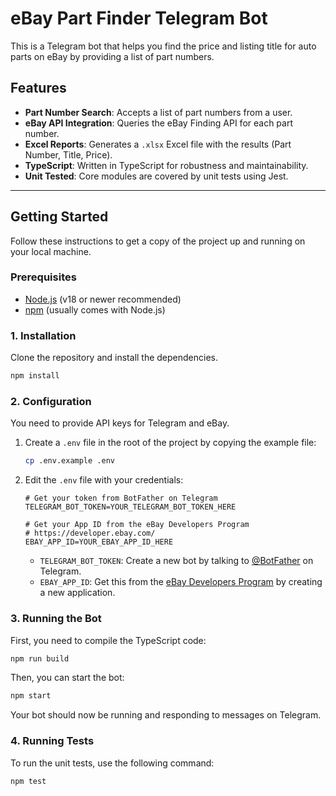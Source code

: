 
# eBay Part Finder Telegram Bot

This is a Telegram bot that helps you find the price and listing title for auto parts on eBay by providing a list of part numbers.

## Features

- **Part Number Search**: Accepts a list of part numbers from a user.
- **eBay API Integration**: Queries the eBay Finding API for each part number.
- **Excel Reports**: Generates a `.xlsx` Excel file with the results (Part Number, Title, Price).
- **TypeScript**: Written in TypeScript for robustness and maintainability.
- **Unit Tested**: Core modules are covered by unit tests using Jest.

---

## Getting Started

Follow these instructions to get a copy of the project up and running on your local machine.

### Prerequisites

- [Node.js](https://nodejs.org/) (v18 or newer recommended)
- [npm](https://www.npmjs.com/) (usually comes with Node.js)

### 1. Installation

Clone the repository and install the dependencies.

```bash
npm install
```

### 2. Configuration

You need to provide API keys for Telegram and eBay. 

1.  Create a `.env` file in the root of the project by copying the example file:

    ```bash
    cp .env.example .env
    ```

2.  Edit the `.env` file with your credentials:

    ```dotenv
    # Get your token from BotFather on Telegram
    TELEGRAM_BOT_TOKEN=YOUR_TELEGRAM_BOT_TOKEN_HERE

    # Get your App ID from the eBay Developers Program
    # https://developer.ebay.com/
    EBAY_APP_ID=YOUR_EBAY_APP_ID_HERE
    ```

    -   `TELEGRAM_BOT_TOKEN`: Create a new bot by talking to [@BotFather](https://t.me/BotFather) on Telegram.
    -   `EBAY_APP_ID`: Get this from the [eBay Developers Program](https://developer.ebay.com/) by creating a new application.

### 3. Running the Bot

First, you need to compile the TypeScript code:

```bash
npm run build
```

Then, you can start the bot:

```bash
npm start
```

Your bot should now be running and responding to messages on Telegram.

### 4. Running Tests

To run the unit tests, use the following command:

```bash
npm test
```
